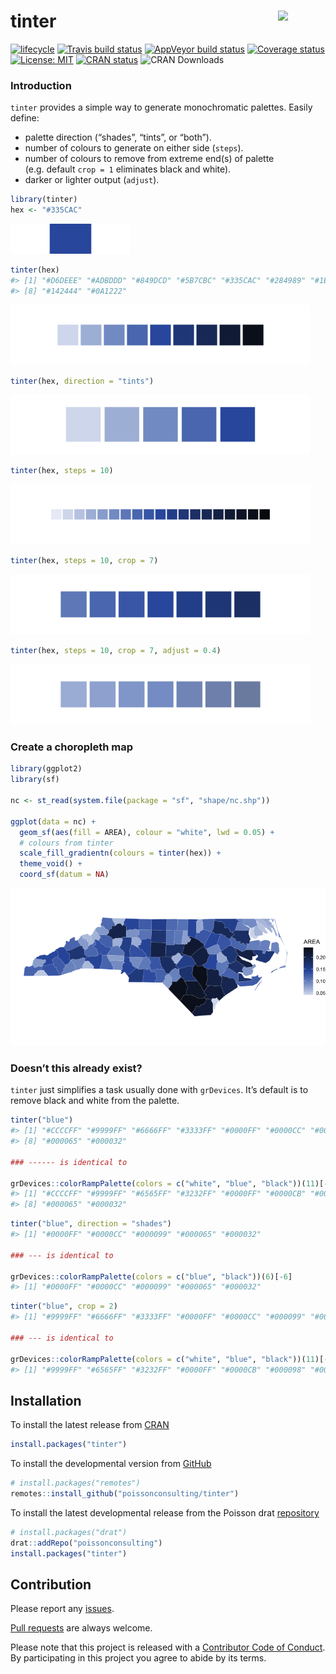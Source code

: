 
<!-- README.md is generated from README.Rmd. Please edit that file -->

# tinter <img src="https://raw.githubusercontent.com/poissonconsulting/tinter/master/docs/logo.png"  align="right" width='15%'/>

[![lifecycle](https://img.shields.io/badge/lifecycle-maturing-blue.svg)](https://www.tidyverse.org/lifecycle/#maturing)
[![Travis build
status](https://travis-ci.org/poissonconsulting/tinter.svg?branch=master)](https://travis-ci.org/poissonconsulting/tinter)
[![AppVeyor build
status](https://ci.appveyor.com/api/projects/status/github/sebdalgarno/tinter?branch=master&svg=true)](https://ci.appveyor.com/project/sebdalgarno/tinter)
[![Coverage
status](https://codecov.io/gh/poissonconsulting/tinter/branch/master/graph/badge.svg)](https://codecov.io/github/poissonconsulting/tinter?branch=master)
[![License:
MIT](https://img.shields.io/badge/License-MIT-green.svg)](https://opensource.org/licenses/MIT)
[![CRAN
status](https://www.r-pkg.org/badges/version/tinter)](https://cran.r-project.org/package=tinter)
![CRAN Downloads](http://cranlogs.r-pkg.org/badges/grand-total/tinter)

### Introduction

`tinter` provides a simple way to generate monochromatic palettes.
Easily define:

  - palette direction (“shades”, “tints”, or “both”).
  - number of colours to generate on either side (`steps`).
  - number of colours to remove from extreme end(s) of palette
    (e.g. default `crop = 1` eliminates black and white).
  - darker or lighter output (`adjust`).

<!-- end list -->

``` r
library(tinter)
hex <- "#335CAC"
```

![](tools/README-colour-1.png)<!-- -->

``` r
tinter(hex)
#> [1] "#D6DEEE" "#ADBDDD" "#849DCD" "#5B7CBC" "#335CAC" "#284989" "#1E3767"
#> [8] "#142444" "#0A1222"
```

![](tools/README-tinter-1.png)<!-- -->

``` r
tinter(hex, direction = "tints")
```

![](tools/README-tints-1.png)<!-- -->

``` r
tinter(hex, steps = 10)
```

![](tools/README-steps-1.png)<!-- -->

``` r
tinter(hex, steps = 10, crop = 7)
```

![](tools/README-crop-1.png)<!-- -->

``` r
tinter(hex, steps = 10, crop = 7, adjust = 0.4)
```

![](tools/README-darken-1.png)<!-- -->

### Create a choropleth map

``` r
library(ggplot2)
library(sf)

nc <- st_read(system.file(package = "sf", "shape/nc.shp"))

ggplot(data = nc) +
  geom_sf(aes(fill = AREA), colour = "white", lwd = 0.05) +
  # colours from tinter
  scale_fill_gradientn(colours = tinter(hex)) +
  theme_void() +
  coord_sf(datum = NA)
```

![](tools/README-plot-1.png)<!-- -->

### Doesn’t this already exist?

`tinter` just simplifies a task usually done with `grDevices`. It’s
default is to remove black and white from the palette.

``` r
tinter("blue")
#> [1] "#CCCCFF" "#9999FF" "#6666FF" "#3333FF" "#0000FF" "#0000CC" "#000099"
#> [8] "#000065" "#000032"

### ------ is identical to

grDevices::colorRampPalette(colors = c("white", "blue", "black"))(11)[-(c(1, 11))]
#> [1] "#CCCCFF" "#9999FF" "#6565FF" "#3232FF" "#0000FF" "#0000CB" "#000098"
#> [8] "#000065" "#000032"
```

``` r
tinter("blue", direction = "shades")
#> [1] "#0000FF" "#0000CC" "#000099" "#000065" "#000032"

### --- is identical to

grDevices::colorRampPalette(colors = c("blue", "black"))(6)[-6]
#> [1] "#0000FF" "#0000CC" "#000099" "#000065" "#000032"
```

``` r
tinter("blue", crop = 2)
#> [1] "#9999FF" "#6666FF" "#3333FF" "#0000FF" "#0000CC" "#000099" "#000065"

### --- is identical to

grDevices::colorRampPalette(colors = c("white", "blue", "black"))(11)[-(c(1:2, 10:11))]
#> [1] "#9999FF" "#6565FF" "#3232FF" "#0000FF" "#0000CB" "#000098" "#000065"
```

## Installation

To install the latest release from [CRAN](https://cran.r-project.org)

``` r
install.packages("tinter")
```

To install the developmental version from
[GitHub](https://github.com/poissonconsulting/tinter)

``` r
# install.packages("remotes")
remotes::install_github("poissonconsulting/tinter")
```

To install the latest developmental release from the Poisson drat
[repository](https://github.com/poissonconsulting/drat)

``` r
# install.packages("drat")
drat::addRepo("poissonconsulting")
install.packages("tinter")
```

## Contribution

Please report any
[issues](https://github.com/poissonconsulting/tinter/issues).

[Pull requests](https://github.com/poissonconsulting/tinter/pulls) are
always welcome.

Please note that this project is released with a [Contributor Code of
Conduct](CONDUCT.md). By participating in this project you agree to
abide by its terms.
